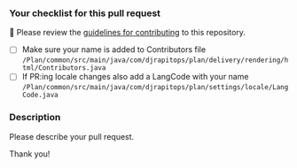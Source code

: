 ### Your checklist for this pull request
🚨 Please review the [guidelines for contributing](https://github.com/plan-player-analytics/Plan/blob/master/CONTRIBUTING.md#writing-a-good-pull-request) to this repository.

- [ ] Make sure your name is added to Contributors file `/Plan/common/src/main/java/com/djrapitops/plan/delivery/rendering/html/Contributors.java`
- [ ] If PR:ing locale changes also add a LangCode with your name `/Plan/common/src/main/java/com/djrapitops/plan/settings/locale/LangCode.java`

### Description
Please describe your pull request.

Thank you!

